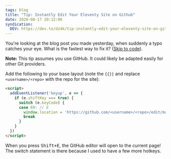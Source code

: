 ```yaml
---
tags: blog
title: "Tip: Instantly Edit Your Eleventy Site on Github"
date: 2020-08-17 20:12:00
syndication:
  DEV: https://dev.to/dz4k/tip-instantly-edit-your-eleventy-site-on-github-5cme
---
```


You're looking at the blog post you made yesterday, when suddenly a typo catches your eye. What is the fastest way to fix it? ([Skip to code](#the-code)).

**Note:** This tip assumes you use GitHub. It could likely be adapted easily for other Git providers.

Add the following to your base layout (note the `{{}}` and replace `<username>/<repo>` with the repo for the site):

~~~html
<script>
  addEventListener('keyup', e => {
    if (e.shiftKey === true) {
      switch (e.keyCode) {
      case 69: // E
        window.location = 'https://github.com/<username>/<repo>/edit/main/{{page.inputPath}}'
        break
      }
    }
  })
</script>
~~~

When you press <kbd>Shift+E</kbd>, the GitHub editor will open to the current page! The switch statement is there because I used to have a few more hotkeys.
